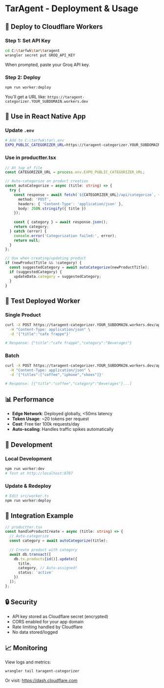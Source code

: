 # TarAgent - Deployment & Usage

## 🚀 Deploy to Cloudflare Workers

### Step 1: Set API Key
```bash
cd C:\tarfwk\tar\taragent
wrangler secret put GROQ_API_KEY
```
When prompted, paste your Groq API key.

### Step 2: Deploy
```bash
npm run worker:deploy
```

You'll get a URL like: `https://taragent-categorizer.YOUR_SUBDOMAIN.workers.dev`

## 📱 Use in React Native App

### Update `.env`
```bash
# Add to C:\tarfwk\tar\.env
EXPO_PUBLIC_CATEGORIZER_URL=https://taragent-categorizer.YOUR_SUBDOMAIN.workers.dev
```

### Use in productter.tsx

```typescript
// At top of file
const CATEGORIZER_URL = process.env.EXPO_PUBLIC_CATEGORIZER_URL;

// Auto-categorize on product creation
const autoCategorize = async (title: string) => {
  try {
    const response = await fetch(`${CATEGORIZER_URL}/api/categorize`, {
      method: 'POST',
      headers: { 'Content-Type': 'application/json' },
      body: JSON.stringify({ title })
    });
    
    const { category } = await response.json();
    return category;
  } catch (error) {
    console.error('Categorization failed:', error);
    return null;
  }
};

// Use when creating/updating product
if (newProductTitle && !category) {
  const suggestedCategory = await autoCategorize(newProductTitle);
  if (suggestedCategory) {
    updateData.category = suggestedCategory;
  }
}
```

## 🧪 Test Deployed Worker

### Single Product
```bash
curl -X POST https://taragent-categorizer.YOUR_SUBDOMAIN.workers.dev/api/categorize \
  -H "Content-Type: application/json" \
  -d '{"title":"cafe frappe"}'

# Response: {"title":"cafe frappe","category":"Beverages"}
```

### Batch
```bash
curl -X POST https://taragent-categorizer.YOUR_SUBDOMAIN.workers.dev/api/categorize/batch \
  -H "Content-Type: application/json" \
  -d '{"titles":["coffee","iphone","shoes"]}'

# Response: [{"title":"coffee","category":"Beverages"}...]
```

## 📊 Performance

- **Edge Network**: Deployed globally, <50ms latency
- **Token Usage**: ~20 tokens per request
- **Cost**: Free tier 100k requests/day
- **Auto-scaling**: Handles traffic spikes automatically

## 🔧 Development

### Local Development
```bash
npm run worker:dev
# Test at http://localhost:8787
```

### Update & Redeploy
```bash
# Edit src/worker.ts
npm run worker:deploy
```

## 🎯 Integration Example

```typescript
// productter.tsx
const handleProductCreate = async (title: string) => {
  // Auto-categorize
  const category = await autoCategorize(title);
  
  // Create product with category
  await db.transact([
    db.tx.products[id()].update({
      title,
      category, // Auto-assigned!
      status: 'active'
    })
  ]);
};
```

## 🔒 Security

- API key stored as Cloudflare secret (encrypted)
- CORS enabled for your app domain
- Rate limiting handled by Cloudflare
- No data stored/logged

## 📈 Monitoring

View logs and metrics:
```bash
wrangler tail taragent-categorizer
```

Or visit: https://dash.cloudflare.com
